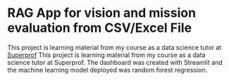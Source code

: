 # RAG App for vision and mission evaluation from CSV/Excel File 
This project is learning material from my course as a data science tutor at [Superprof](https://www.superprof.co.id/belajar-data-analyst-data-science-machine-learning-dan-konsultasi-project-dengan-python-sql-tableau.html) This project is learning material from my course as a data science tutor at Superprof. The dashboard was created with Streamlit and the machine learning model deployed was random forest regression.
